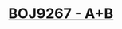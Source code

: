 # [BOJ9267 - A+B](https://www.acmicpc.net/problem/9267)
<!--tags: extended euclidean algorithm, math, number theory-->
